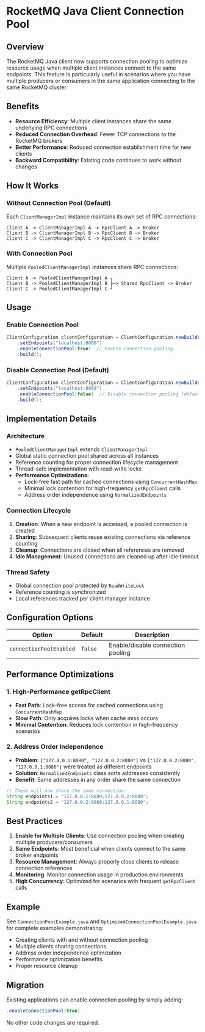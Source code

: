# RocketMQ Java Client Connection Pool

## Overview

The RocketMQ Java client now supports connection pooling to optimize resource usage when multiple client instances connect to the same endpoints. This feature is particularly useful in scenarios where you have multiple producers or consumers in the same application connecting to the same RocketMQ cluster.

## Benefits

- **Resource Efficiency**: Multiple client instances share the same underlying RPC connections
- **Reduced Connection Overhead**: Fewer TCP connections to the RocketMQ brokers
- **Better Performance**: Reduced connection establishment time for new clients
- **Backward Compatibility**: Existing code continues to work without changes

## How It Works

### Without Connection Pool (Default)
Each `ClientManagerImpl` instance maintains its own set of RPC connections:
```
Client A -> ClientManagerImpl A -> RpcClient A -> Broker
Client B -> ClientManagerImpl B -> RpcClient B -> Broker  
Client C -> ClientManagerImpl C -> RpcClient C -> Broker
```

### With Connection Pool
Multiple `PooledClientManagerImpl` instances share RPC connections:
```
Client A -> PooledClientManagerImpl A ┐
Client B -> PooledClientManagerImpl B ├─> Shared RpcClient -> Broker
Client C -> PooledClientManagerImpl C ┘
```

## Usage

### Enable Connection Pool

```java
ClientConfiguration clientConfiguration = ClientConfiguration.newBuilder()
    .setEndpoints("localhost:8080")
    .enableConnectionPool(true)  // Enable connection pooling
    .build();
```

### Disable Connection Pool (Default)

```java
ClientConfiguration clientConfiguration = ClientConfiguration.newBuilder()
    .setEndpoints("localhost:8080")
    .enableConnectionPool(false)  // Disable connection pooling (default)
    .build();
```

## Implementation Details

### Architecture

- `PooledClientManagerImpl` extends `ClientManagerImpl`
- Global static connection pool shared across all instances
- Reference counting for proper connection lifecycle management
- Thread-safe implementation with read-write locks
- **Performance Optimizations:**
  - Lock-free fast path for cached connections using `ConcurrentHashMap`
  - Minimal lock contention for high-frequency `getRpcClient` calls
  - Address order independence using `NormalizedEndpoints`

### Connection Lifecycle

1. **Creation**: When a new endpoint is accessed, a pooled connection is created
2. **Sharing**: Subsequent clients reuse existing connections via reference counting
3. **Cleanup**: Connections are closed when all references are removed
4. **Idle Management**: Unused connections are cleaned up after idle timeout

### Thread Safety

- Global connection pool protected by `ReadWriteLock`
- Reference counting is synchronized
- Local references tracked per client manager instance

## Configuration Options

| Option | Default | Description |
|--------|---------|-------------|
| `connectionPoolEnabled` | `false` | Enable/disable connection pooling |

## Performance Optimizations

### 1. High-Performance getRpcClient
- **Fast Path**: Lock-free access for cached connections using `ConcurrentHashMap`
- **Slow Path**: Only acquires locks when cache miss occurs
- **Minimal Contention**: Reduces lock contention in high-frequency scenarios

### 2. Address Order Independence
- **Problem**: `["127.0.0.1:8080", "127.0.0.2:8080"]` vs `["127.0.0.2:8080", "127.0.0.1:8080"]` were treated as different endpoints
- **Solution**: `NormalizedEndpoints` class sorts addresses consistently
- **Benefit**: Same addresses in any order share the same connection

```java
// These will now share the same connection:
String endpoints1 = "127.0.0.1:8080;127.0.0.2:8080";
String endpoints2 = "127.0.0.2:8080;127.0.0.1:8080";
```

## Best Practices

1. **Enable for Multiple Clients**: Use connection pooling when creating multiple producers/consumers
2. **Same Endpoints**: Most beneficial when clients connect to the same broker endpoints  
3. **Resource Management**: Always properly close clients to release connection references
4. **Monitoring**: Monitor connection usage in production environments
5. **High Concurrency**: Optimized for scenarios with frequent `getRpcClient` calls

## Example

See `ConnectionPoolExample.java` and `OptimizedConnectionPoolExample.java` for complete examples demonstrating:
- Creating clients with and without connection pooling
- Multiple clients sharing connections
- Address order independence optimization
- Performance optimization benefits
- Proper resource cleanup

## Migration

Existing applications can enable connection pooling by simply adding:
```java
.enableConnectionPool(true)
```

No other code changes are required.
